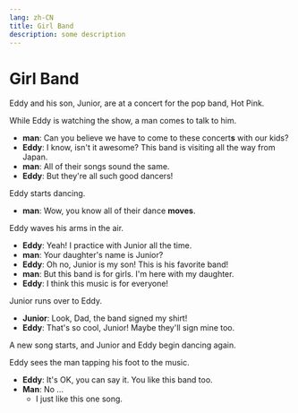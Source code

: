 ```yaml
---
lang: zh-CN
title: Girl Band
description: some description
---
```


# Girl Band

Eddy and his son, Junior, are at a concert for the pop band, Hot Pink.

While Eddy is watching the show, a man comes to talk to him.

- **man**: Can you believe we have to come to these concert**s** with our kids?
- **Eddy**: I know, isn't it awesome? This band is visiting all the way from Japan.
- **man**: All of their songs sound the same.
- **Eddy**: But they're all such good dancers!

Eddy starts dancing.

- **man**: Wow, you know all of their dance **moves**.

Eddy waves his arms in the air.

- **Eddy**: Yeah! I practice with Junior all the time.
- **man**: Your daughter's name is Junior?
- **Eddy**: Oh no, Junior is my son! This is his favorite band!
- **man**: But this band is for girls. I'm here with my daughter.
- **Eddy**: I think this music is for everyone!

Junior runs over to Eddy.

- **Junior**: Look, Dad, the band signed my shirt!
- **Eddy**: That's so cool, Junior! Maybe they'll sign mine too.

A new song starts, and Junior and Eddy begin dancing again.

Eddy sees the man tapping his foot to the music.

- **Eddy**: It's OK, you can say it. You like this band too.
- **Man**: No …
  - I just like this one song.